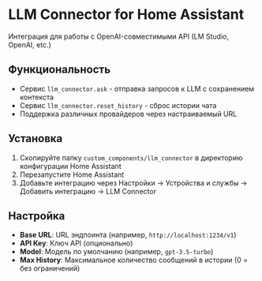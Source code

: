 # LLM Connector for Home Assistant

Интеграция для работы с OpenAI-совместимыми API (LM Studio, OpenAI, etc.)

## Функциональность

- Сервис `llm_connector.ask` - отправка запросов к LLM с сохранением контекста
- Сервис `llm_connector.reset_history` - сброс истории чата
- Поддержка различных провайдеров через настраиваемый URL

## Установка

1. Скопируйте папку `custom_components/llm_connector` в директорию конфигурации Home Assistant
2. Перезапустите Home Assistant
3. Добавьте интеграцию через Настройки → Устройства и службы → Добавить интеграцию → LLM Connector

## Настройка

- **Base URL**: URL эндпоинта (например, `http://localhost:1234/v1`)
- **API Key**: Ключ API (опционально)
- **Model**: Модель по умолчанию (например, `gpt-3.5-turbo`)
- **Max History**: Максимальное количество сообщений в истории (0 = без ограничений)
